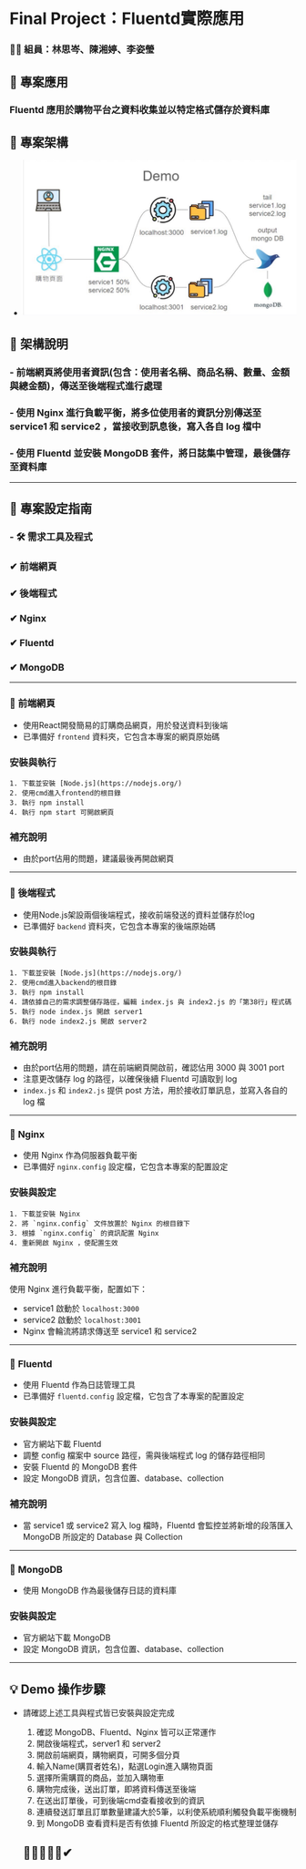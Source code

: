 # Final Project：Fluentd實際應用
### 🙋‍♀️ 組員：林思岑、陳湘婷、李姿瑩


## 🔸 專案應用
### Fluentd 應用於購物平台之資料收集並以特定格式儲存於資料庫

## 🔸 專案架構
- ![Alt text](image.png)

## 🔸 架構說明
### - 前端網頁將使用者資訊(包含：使用者名稱、商品名稱、數量、金額與總金額)，傳送至後端程式進行處理
### - 使用 Nginx 進行負載平衡，將多位使用者的資訊分別傳送至 service1 和 service2 ，當接收到訊息後，寫入各自 log 檔中
### - 使用 Fluentd 並安裝 MongoDB 套件，將日誌集中管理，最後儲存至資料庫

---

## 🧭 專案設定指南

### - 🛠 需求工具及程式
### ✔  前端網頁
### ✔  後端程式
### ✔  Nginx
### ✔  Fluentd
### ✔  MongoDB

---

### 🔺 **前端網頁**
- 使用React開發簡易的訂購商品網頁，用於發送資料到後端
- 已準備好 `frontend` 資料夾，它包含本專案的網頁原始碼

### 安裝與執行
```
1. 下載並安裝 [Node.js](https://nodejs.org/)
2. 使用cmd進入frontend的根目錄
3. 執行 npm install
4. 執行 npm start 可開啟網頁
```

### 補充說明
- 由於port佔用的問題，建議最後再開啟網頁

---

### 🔺 **後端程式**
- 使用Node.js架設兩個後端程式，接收前端發送的資料並儲存於log
- 已準備好 `backend` 資料夾，它包含本專案的後端原始碼

### 安裝與執行
```
1. 下載並安裝 [Node.js](https://nodejs.org/)
2. 使用cmd進入backend的根目錄
3. 執行 npm install
4. 請依據自己的需求調整儲存路徑，編輯 index.js 與 index2.js 的「第38行」程式碼
5. 執行 node index.js 開啟 server1
6. 執行 node index2.js 開啟 server2
```

### 補充說明
- 由於port佔用的問題，請在前端網頁開啟前，確認佔用 3000 與 3001 port
- 注意更改儲存 log 的路徑，以確保後續 Fluentd 可讀取到 log
- `index.js` 和 `index2.js` 提供 post 方法，用於接收訂單訊息，並寫入各自的 log 檔

---

### 🔺 **Nginx**
- 使用 Nginx 作為伺服器負載平衡
- 已準備好 `nginx.config` 設定檔，它包含本專案的配置設定

### 安裝與設定
```
1. 下載並安裝 Nginx
2. 將 `nginx.config` 文件放置於 Nginx 的根目錄下
3. 根據 `nginx.config` 的資訊配置 Nginx
4. 重新開啟 Nginx ，使配置生效
```
### 補充說明
使用 Nginx 進行負載平衡，配置如下：
- service1 啟動於 `localhost:3000`
- service2 啟動於 `localhost:3001`
- Nginx 會輪流將請求傳送至 service1 和 service2

---

### 🔺 **Fluentd**
- 使用 Fluentd 作為日誌管理工具
- 已準備好 `fluentd.config` 設定檔，它包含了本專案的配置設定

### 安裝與設定
- 官方網站下載 Fluentd
- 調整 config 檔案中 source 路徑，需與後端程式 log 的儲存路徑相同
- 安裝 Fluentd 的 MongoDB 套件
- 設定 MongoDB 資訊，包含位置、database、collection

### 補充說明
- 當 service1 或 service2 寫入 log 檔時，Fluentd 會監控並將新增的段落匯入 MongoDB 所設定的 Database 與 Collection

---

### 🔺 **MongoDB**
- 使用 MongoDB 作為最後儲存日誌的資料庫

### 安裝與設定 
- 官方網站下載 MongoDB
- 設定 MongoDB 資訊，包含位置、database、collection

---

## 💡 Demo 操作步驟
- 請確認上述工具與程式皆已安裝與設定完成
    1. 確認 MongoDB、Fluentd、Nginx 皆可以正常運作
    2. 開啟後端程式，server1 和 server2
    3. 開啟前端網頁，購物網頁，可開多個分頁
    4. 輸入Name(購買者姓名)，點選Login進入購物頁面
    5. 選擇所需購買的商品，並加入購物車
    6. 購物完成後，送出訂單，即將資料傳送至後端
    7. 在送出訂單後，可到後端cmd查看接收到的資訊
    8. 連續發送訂單且訂單數量建議大於5筆，以利使系統順利觸發負載平衡機制
    9. 到 MongoDB 查看資料是否有依據 Fluentd 所設定的格式整理並儲存

    ## 🔷🔹🔺🔻📍✔